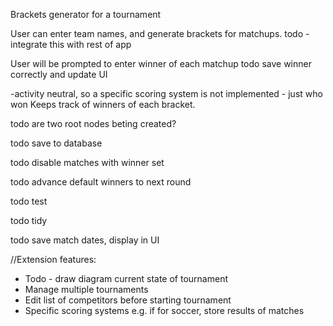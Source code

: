 Brackets generator for a tournament

User can enter team names, and generate brackets for matchups.
todo - integrate this with rest of app

User will be prompted to enter winner of each matchup
todo save winner correctly and update UI

 -activity neutral, so a specific scoring system is not implemented - just who won
Keeps track of winners of each bracket.


todo are two root nodes beting created?

todo save to database

todo disable matches with winner set

todo advance default winners to next round

todo test

todo tidy

todo save match dates, display in UI


//Extension features:
* Todo - draw diagram current state of tournament
* Manage multiple tournaments
* Edit list of competitors before starting tournament
* Specific scoring systems e.g. if for soccer, store results of matches


